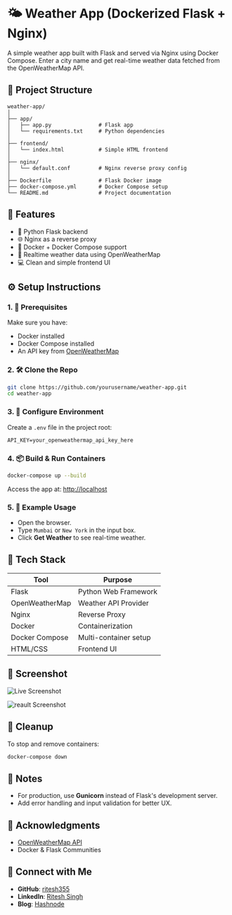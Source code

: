 # 🌤️ Weather App (Dockerized Flask + Nginx)

A simple weather app built with Flask and served via Nginx using Docker Compose. Enter a city name and get real-time weather data fetched from the OpenWeatherMap API.

## 📂 Project Structure

```
weather-app/
│
├── app/
│   ├── app.py               # Flask app
│   └── requirements.txt     # Python dependencies
│
├── frontend/
│   └── index.html           # Simple HTML frontend
│
├── nginx/
│   └── default.conf         # Nginx reverse proxy config
│
├── Dockerfile               # Flask Docker image
├── docker-compose.yml       # Docker Compose setup
└── README.md                # Project documentation
```

## 🚀 Features

- 🐍 Python Flask backend
- 🌐 Nginx as a reverse proxy
- 🐳 Docker + Docker Compose support
- 🔄 Realtime weather data using OpenWeatherMap
- 💻 Clean and simple frontend UI

## ⚙️ Setup Instructions

### 1. 🧰 Prerequisites

Make sure you have:

- Docker installed
- Docker Compose installed
- An API key from [OpenWeatherMap](https://openweathermap.org/)

### 2. 🛠️ Clone the Repo

```bash
git clone https://github.com/yourusername/weather-app.git
cd weather-app
```

### 3. 🔐 Configure Environment

Create a `.env` file in the project root:

```
API_KEY=your_openweathermap_api_key_here
```

### 4. 📦 Build & Run Containers

```bash
docker-compose up --build
```

Access the app at: [http://localhost](http://localhost)

### 5. 🧪 Example Usage

- Open the browser.
- Type `Mumbai` or `New York` in the input box.
- Click **Get Weather** to see real-time weather.

## 📝 Tech Stack

| Tool            | Purpose                     |
|-----------------|-----------------------------|
| Flask           | Python Web Framework        |
| OpenWeatherMap  | Weather API Provider        |
| Nginx           | Reverse Proxy               |
| Docker          | Containerization            |
| Docker Compose  | Multi-container setup       |
| HTML/CSS        | Frontend UI                 |

## 📸 Screenshot

![Live Screenshot](assets/live.pnj)

![reault Screenshot](assets/result.pnj)

## 🧹 Cleanup

To stop and remove containers:

```bash
docker-compose down
```

## 📌 Notes

- For production, use **Gunicorn** instead of Flask's development server.
- Add error handling and input validation for better UX.

## 🙌 Acknowledgments

- [OpenWeatherMap API](https://openweathermap.org/)
- Docker & Flask Communities

## 🔗 Connect with Me



- **GitHub**: [ritesh355](https://github.com/ritesh355)
- **LinkedIn**: [Ritesh Singh](https://www.linkedin.com/in/ritesh-singh-092b84340/)
- **Blog**: [Hashnode](https://ritesh-devops.hashnode.dev/)
